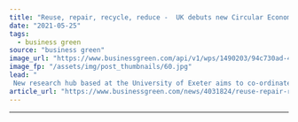```yaml
---
title: "Reuse, repair, recycle, reduce -  UK debuts new Circular Economy Hub"
date: "2021-05-25"
tags: 
  - business green
source: "business green"
image_url: "https://www.businessgreen.com/api/v1/wps/1490203/94c730ad-4cbc-4ae7-84ba-60a028bea0d0/5/Recycling-1-185x114.jpg"
image_fp: "/assets/img/post_thumbnails/60.jpg"
lead: "
 New research hub based at the University of Exeter aims to co-ordinate national research efforts to advance the development of circular economy business models ..."
article_url: "https://www.businessgreen.com/news/4031824/reuse-repair-recycle-reduce-uk-debuts-circular-economy-hub"
---
```


---

